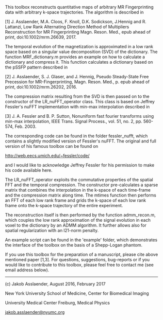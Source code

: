 This toolbox reconstructs quantitative maps of arbitrary MR Fingerprinting data with arbitrary k-space trajectories. The algorithm is described in 

[1] J. Asslaender, M.A. Cloos, F. Knoll, D.K. Sodickson, J.Hennig and R. Lattanzi, Low Rank Alternating Direction Method of Multipliers Reconstruction for MR Fingerprinting  Magn. Reson. Med., epub ahead of print, doi:10.1002/mrm.26639, 2017.

The temporal evolution of the magnetization is approximated in a low rank space based on a singular value decomposition (SVD) of the dictionary. The function MRF_dictionary.m provides an example on how to calculate a dictionary and compress it. This function calculates a dictionary based on the pSSFP pattern described in 

[2] J. Asslaender, S. J. Glaser, and J. Hennig, Pseudo Steady-State Free Precession for MR-Fingerprinting, Magn. Reson. Med., p. epub ahead of print, doi:10.1002/mrm.26202, 2016.

The compression matrix resulting from the SVD is then passed on to the constructor of the LR_nuFFT_operator class. This class is based on Jeffrey Fessler's nuFFT implementation with min-max interpolation described in

[3] J. A. Fessler and B. P. Sutton, Nonuniform fast fourier transforms using min-max interpolation, IEEE Trans. Signal Process., vol. 51, no. 2, pp. 560-574, Feb. 2003.

The corresponding code can be found in the folder fessler_nufft, which contains a slightly modified version of Fessler's nuFFT. The original and full version of his famous toolbox can be found on

http://web.eecs.umich.edu/~fessler/code/

and I would like to acknowledge Jeffrey Fessler for his permission to make his code available here. 

The LR_nuFFT_operator exploits the commutative properties of the spatial FFT and the temporal compression. The constructor pre-calculates a sparse matrix that combines the interpolation in the k-space of each time-frame and the compression matrix along time. The mtimes function then performs an FFT of each low rank frame and grids the k-space of each low rank frame onto the k-space trajectory of the entire experiment.

The reconstruction itself is then performed by the function admm_recon.m, which couples the low rank approximation of the signal evolution in each voxel to the dictionary by an ADMM algorithm. It further allows also for spatial regularization with an l21-norm penalty. 

An example script can be found in the 'example' folder, which demonstrates the interface of the toolbox on the basis of a Shepp-Logan phantom. 

If you use this toolbox for the preparation of a manuscript, please cite above mentioned paper [1,3]. For questions, suggestions, bug-reports or if you would like to contribute to this toolbox, please feel free to contact me (see email address below).

_______________________________________
(c) Jakob Asslaender, August 2016, February 2017

New York University School of Medicine, Center for Biomedical Imaging

University Medical Center Freiburg, Medical Physics

jakob.asslaender@nyumc.org